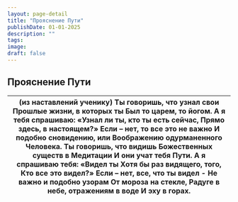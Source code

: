 ```yaml
---
layout: page-detail
title: "Прояснение Пути"
publishDate: 01-01-2025
description: ""
tags:
image:
draft: false
---
```


## Прояснение Пути
| (из наставлений ученику)  Ты говоришь, что узнал свои  Прошлые жизни, в которых ты  Был то царем, то йогом.  А я тебя спрашиваю:  «Узнал ли ты, кто ты есть сейчас,  Прямо здесь, в настоящем?»  Если – нет, то все это не важно  И подобно сновидению, или  Воображению одурманенного  Человека.  Ты говоришь, что видишь  Божественных существ в  Медитации  И они учат тебя Пути.  А я спрашиваю тебя: «Видел ты  Хотя бы раз видящего, того,  Кто все это видел?»  Если – нет, все, что ты видел -  Не важно и подобно узорам  От мороза на стекле,  Радуге в небе, отражениям в воде  И эху в горах. |
| --------------------------------------------------------------------------------------------------------------------------------------------------------------------------------------------------------------------------------------------------------------------------------------------------------------------------------------------------------------------------------------------------------------------------------------------------------------------------------------------------------------------------------------------------------------------------------------------------------- |
  
  
